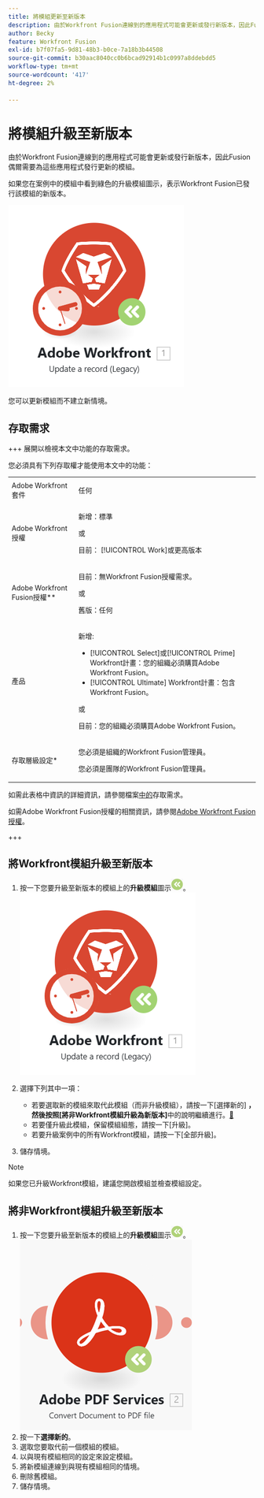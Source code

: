 ```yaml
---
title: 將模組更新至新版本
description: 由於Workfront Fusion連線到的應用程式可能會更新或發行新版本，因此Fusion偶爾需要為這些應用程式發行更新的模組。
author: Becky
feature: Workfront Fusion
exl-id: b7f07fa5-9d81-48b3-b0ce-7a18b3b44508
source-git-commit: b30aac8040cc0b6bcad92914b1c0997a8ddebdd5
workflow-type: tm+mt
source-wordcount: '417'
ht-degree: 2%

---
```


# 將模組升級至新版本

由於Workfront Fusion連線到的應用程式可能會更新或發行新版本，因此Fusion偶爾需要為這些應用程式發行更新的模組。

如果您在案例中的模組中看到綠色的升級模組圖示，表示Workfront Fusion已發行該模組的新版本。

![更新圖示](assets/update-indicator-workfront.png)

您可以更新模組而不建立新情境。

## 存取需求

+++ 展開以檢視本文中功能的存取需求。

您必須具有下列存取權才能使用本文中的功能：

<table style="table-layout:auto">
 <col> 
 <col> 
 <tbody> 
  <tr> 
   <td role="rowheader">Adobe Workfront套件</td> 
   <td> <p>任何</p> </td> 
  </tr> 
  <tr data-mc-conditions=""> 
   <td role="rowheader">Adobe Workfront授權</td> 
   <td> <p>新增：標準</p><p>或</p><p>目前： [!UICONTROL Work]或更高版本</p> </td> 
  </tr> 
  <tr> 
   <td role="rowheader">Adobe Workfront Fusion授權**</td> 
   <td>
   <p>目前：無Workfront Fusion授權需求。</p>
   <p>或</p>
   <p>舊版：任何 </p>
   </td> 
  </tr> 
  <tr> 
   <td role="rowheader">產品</td> 
   <td>
   <p>新增:</p> <ul><li>[!UICONTROL Select]或[!UICONTROL Prime] Workfront計畫：您的組織必須購買Adobe Workfront Fusion。</li><li>[!UICONTROL Ultimate] Workfront計畫：包含Workfront Fusion。</li></ul>
   <p>或</p>
   <p>目前：您的組織必須購買Adobe Workfront Fusion。</p>
   </td> 
  </tr>
  <tr data-mc-conditions=""> 
   <td role="rowheader">存取層級設定*</td> 
   <td> 
     <p>您必須是組織的Workfront Fusion管理員。</p>
     <p>您必須是團隊的Workfront Fusion管理員。</p>
   </td> 
  </tr> 
   </td> 
  </tr> 
 </tbody> 
</table>

如需此表格中資訊的詳細資訊，請參閱檔案[中的](/help/workfront-fusion/references/licenses-and-roles/access-level-requirements-in-documentation.md)存取需求。

如需Adobe Workfront Fusion授權的相關資訊，請參閱[Adobe Workfront Fusion授權](/help/workfront-fusion/set-up-and-manage-workfront-fusion/licensing-operations-overview/license-automation-vs-integration.md)。

+++

## 將Workfront模組升級至新版本

1. 按一下您要升級至新版本的模組上的&#x200B;**升級模組**&#x200B;圖示![升級圖示](assets/upgrade-icon.png)。
   ![更新圖示](assets/update-indicator-workfront.png)
1. 選擇下列其中一項：

   * 若要選取新的模組來取代此模組（而非升級模組），請按一下[選擇新的] **，然後按照[將非Workfront模組升級為新版本]**&#x200B;中的說明繼續進行。[&#128279;](#upgrade-a-non-workfront-module-to-a-new-version)
   * 若要僅升級此模組，保留模組組態，請按一下[升級]。**&#x200B;**
   * 若要升級案例中的所有Workfront模組，請按一下[全部升級]。**&#x200B;**

1. 儲存情境。

>[!NOTE]
>
>如果您已升級Workfront模組，建議您開啟模組並檢查模組設定。

## 將非Workfront模組升級至新版本

1. 按一下您要升級至新版本的模組上的&#x200B;**升級模組**&#x200B;圖示![升級圖示](assets/upgrade-icon.png)。
   ![更新圖示](assets/update-indicator.png)
1. 按一下&#x200B;**選擇新的**。
1. 選取您要取代前一個模組的模組。
1. 以與現有模組相同的設定來設定模組。
1. 將新模組連線到與現有模組相同的情境。
1. 刪除舊模組。
1. 儲存情境。
